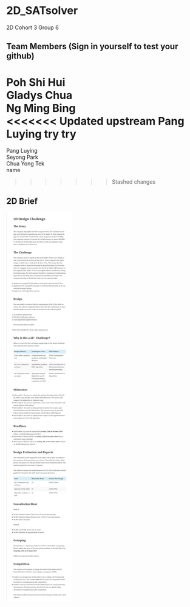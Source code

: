 # 2D_SATsolver
2D Cohort 3 Group 6  

## Team Members (Sign in yourself to test your github)  
Poh Shi Hui  
Gladys Chua\
Ng Ming Bing\
<<<<<<< Updated upstream
Pang Luying try try
=======
Pang Luying    
Seyong Park  
Chua Yong Tek  
name  
>>>>>>> Stashed changes

## 2D Brief  
![Image of Brief](/2D_Brief.png)  
